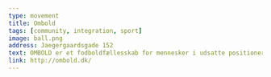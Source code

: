 ```yaml
---
type: movement
title: Ombold
tags: [community, integration, sport]
image: ball.png
address: Jaegergaardsgade 152
text: OMBOLD er et fodboldfællesskab for mennesker i udsatte positioner. Her er plads til alle uanset køn, alder og fodboldevner.
link: http://ombold.dk/
---
```


